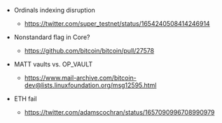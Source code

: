 
- Ordinals indexing disruption
  - <https://twitter.com/super_testnet/status/1654240508414246914>

- Nonstandard flag in Core?
  - <https://github.com/bitcoin/bitcoin/pull/27578>

- MATT vaults vs. OP_VAULT
  - <https://www.mail-archive.com/bitcoin-dev@lists.linuxfoundation.org/msg12595.html>

- ETH fail
  - <https://twitter.com/adamscochran/status/1657090996708990979>
